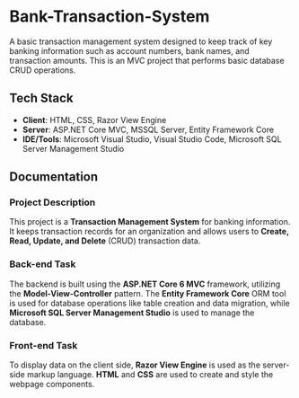 # Bank-Transaction-System

A basic transaction management system designed to keep track of key banking information such as account numbers, bank names, and transaction amounts. This is an MVC project that performs basic database CRUD operations.

## Tech Stack
- **Client**: HTML, CSS, Razor View Engine
- **Server**: ASP.NET Core MVC, MSSQL Server, Entity Framework Core
- **IDE/Tools**: Microsoft Visual Studio, Visual Studio Code, Microsoft SQL Server Management Studio

## Documentation

### Project Description
This project is a **Transaction Management System** for banking information. It keeps transaction records for an organization and allows users to **Create, Read, Update, and Delete** (CRUD) transaction data.

### Back-end Task
The backend is built using the **ASP.NET Core 6 MVC** framework, utilizing the **Model-View-Controller** pattern. The **Entity Framework Core** ORM tool is used for database operations like table creation and data migration, while **Microsoft SQL Server Management Studio** is used to manage the database.

### Front-end Task
To display data on the client side, **Razor View Engine** is used as the server-side markup language. **HTML** and **CSS** are used to create and style the webpage components.

